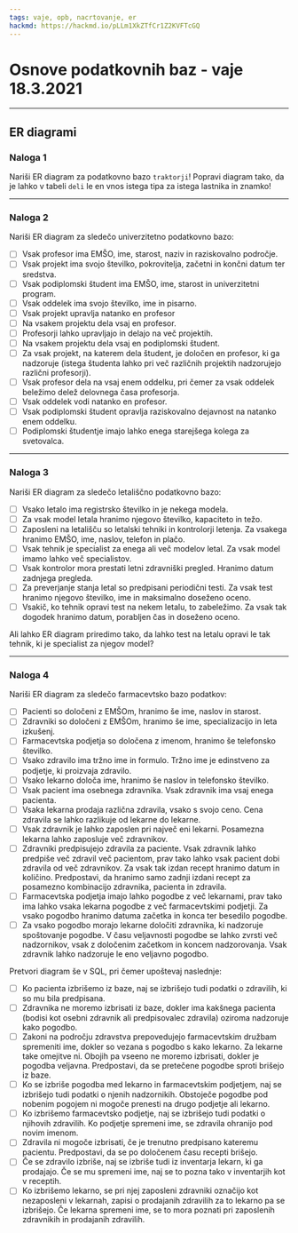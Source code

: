 ```yaml
---
tags: vaje, opb, nacrtovanje, er
hackmd: https://hackmd.io/pLLm1XkZTfCr1Z2KVFTcGQ
---
```

# Osnove podatkovnih baz - vaje 18.3.2021

---

## ER diagrami

### Naloga 1

Nariši ER diagram za podatkovno bazo `traktorji`! Popravi diagram tako, da je lahko v tabeli `deli` le en vnos istega tipa za istega lastnika in znamko!

---

### Naloga 2

Nariši ER diagram za sledečo univerzitetno podatkovno bazo:

- [ ] Vsak profesor ima EMŠO, ime, starost, naziv in raziskovalno področje.
- [ ] Vsak projekt ima svojo številko, pokrovitelja, začetni in končni datum ter sredstva.
- [ ] Vsak podiplomski študent ima EMŠO, ime, starost in univerzitetni program.
- [ ] Vsak oddelek ima svojo številko, ime in pisarno.
- [ ] Vsak projekt upravlja natanko en profesor
- [ ] Na vsakem projektu dela vsaj en profesor.
- [ ] Profesorji lahko upravljajo in delajo na več projektih.
- [ ] Na vsakem projektu dela vsaj en podiplomski študent.
- [ ] Za vsak projekt, na katerem dela študent, je določen en profesor, ki ga nadzoruje (istega študenta lahko pri več različnih projektih nadzorujejo različni profesorji).
- [ ] Vsak profesor dela na vsaj enem oddelku, pri čemer za vsak oddelek beležimo delež delovnega časa profesorja.
- [ ] Vsak oddelek vodi natanko en profesor.
- [ ] Vsak podiplomski študent opravlja raziskovalno dejavnost na natanko enem oddelku.
- [ ] Podiplomski študentje imajo lahko enega starejšega kolega za svetovalca.

---

### Naloga 3

Nariši ER diagram za sledečo letališčno podatkovno bazo:

- [ ] Vsako letalo ima registrsko številko in je nekega modela.
- [ ] Za vsak model letala hranimo njegovo številko, kapaciteto in težo.
- [ ] Zaposleni na letališču so letalski tehniki in kontrolorji letenja. Za vsakega hranimo EMŠO, ime, naslov, telefon in plačo.
- [ ] Vsak tehnik je specialist za enega ali več modelov letal. Za vsak model imamo lahko več specialistov.
- [ ] Vsak kontrolor mora prestati letni zdravniški pregled. Hranimo datum zadnjega pregleda.
- [ ] Za preverjanje stanja letal so predpisani periodični testi. Za vsak test hranimo njegovo številko, ime in maksimalno doseženo oceno.
- [ ] Vsakič, ko tehnik opravi test na nekem letalu, to zabeležimo. Za vsak tak dogodek hranimo datum, porabljen čas in doseženo oceno.

Ali lahko ER diagram priredimo tako, da lahko test na letalu opravi le tak tehnik, ki je specialist za njegov model?

---

### Naloga 4

Nariši ER diagram za sledečo farmacevtsko bazo podatkov:

- [ ] Pacienti so določeni z EMŠOm, hranimo še ime, naslov in starost.
- [ ] Zdravniki so določeni z EMŠOm, hranimo še ime, specializacijo in leta izkušenj.
- [ ] Farmacevtska podjetja so določena z imenom, hranimo še telefonsko številko.
- [ ] Vsako zdravilo ima tržno ime in formulo. Tržno ime je edinstveno za podjetje, ki proizvaja zdravilo.
- [ ] Vsako lekarno določa ime, hranimo še naslov in telefonsko številko.
- [ ] Vsak pacient ima osebnega zdravnika. Vsak zdravnik ima vsaj enega pacienta.
- [ ] Vsaka lekarna prodaja različna zdravila, vsako s svojo ceno. Cena zdravila se lahko razlikuje od lekarne do lekarne.
- [ ] Vsak zdravnik je lahko zaposlen pri največ eni lekarni. Posamezna lekarna lahko zaposluje več zdravnikov.
- [ ] Zdravniki predpisujejo zdravila za paciente. Vsak zdravnik lahko predpiše več zdravil več pacientom, prav tako lahko vsak pacient dobi zdravila od več zdravnikov. Za vsak tak izdan recept hranimo datum in količino. Predpostavi, da hranimo samo zadnji izdani recept za posamezno kombinacijo zdravnika, pacienta in zdravila.
- [ ] Farmacevtska podjetja imajo lahko pogodbe z več lekarnami, prav tako ima lahko vsaka lekarna pogodbe z več farmacevtskimi podjetji. Za vsako pogodbo hranimo datuma začetka in konca ter besedilo pogodbe.
- [ ] Za vsako pogodbo morajo lekarne določiti zdravnika, ki nadzoruje spoštovanje pogodbe. V času veljavnosti pogodbe se lahko zvrsti več nadzornikov, vsak z določenim začetkom in koncem nadzorovanja. Vsak zdravnik lahko nadzoruje le eno veljavno pogodbo.

Pretvori diagram še v SQL, pri čemer upoštevaj naslednje:

- [ ] Ko pacienta izbrišemo iz baze, naj se izbrišejo tudi podatki o zdravilih, ki so mu bila predpisana.
- [ ] Zdravnika ne moremo izbrisati iz baze, dokler ima kakšnega pacienta (bodisi kot osebni zdravnik ali predpisovalec zdravila) oziroma nadzoruje kako pogodbo.
- [ ] Zakoni na področju zdravstva prepovedujejo farmacevtskim družbam spremeniti ime, dokler so vezana s pogodbo s kako lekarno. Za lekarne take omejitve ni. Obojih pa vseeno ne moremo izbrisati, dokler je pogodba veljavna. Predpostavi, da se pretečene pogodbe sproti brišejo iz baze.
- [ ] Ko se izbriše pogodba med lekarno in farmacevtskim podjetjem, naj se izbrišejo tudi podatki o njenih nadzornikih. Obstoječe pogodbe pod nobenim pogojem ni mogoče prenesti na drugo podjetje ali lekarno.
- [ ] Ko izbrišemo farmacevtsko podjetje, naj se izbrišejo tudi podatki o njihovih zdravilih. Ko podjetje spremeni ime, se zdravila ohranijo pod novim imenom.
- [ ] Zdravila ni mogoče izbrisati, če je trenutno predpisano kateremu pacientu. Predpostavi, da se po določenem času recepti brišejo.
- [ ] Če se zdravilo izbriše, naj se izbriše tudi iz inventarja lekarn, ki ga prodajajo. Če se mu spremeni ime, naj se to pozna tako v inventarjih kot v receptih.
- [ ] Ko izbrišemo lekarno, se pri njej zaposleni zdravniki označijo kot nezaposleni v lekarnah, zapisi o prodajanih zdravilih za to lekarno pa se izbrišejo. Če lekarna spremeni ime, se to mora poznati pri zaposlenih zdravnikih in prodajanih zdravilih.